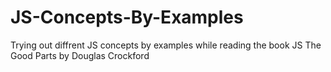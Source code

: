 # JS-Concepts-By-Examples
Trying out diffrent JS concepts by examples while reading the book JS The Good Parts by Douglas Crockford
